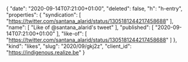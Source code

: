 {
  "date": "2020-09-14T07:21:00+01:00",
  "deleted": false,
  "h": "h-entry",
  "properties": {
    "syndication": [
      "https://twitter.com/santana_alarid/status/1305181244217458688"
    ],
    "name": [
      "Like of @santana_alarid's tweet"
    ],
    "published": [
      "2020-09-14T07:21:00+01:00"
    ],
    "like-of": [
      "https://twitter.com/santana_alarid/status/1305181244217458688"
    ]
  },
  "kind": "likes",
  "slug": "2020/09/gkj2z",
  "client_id": "https://indigenous.realize.be"
}
